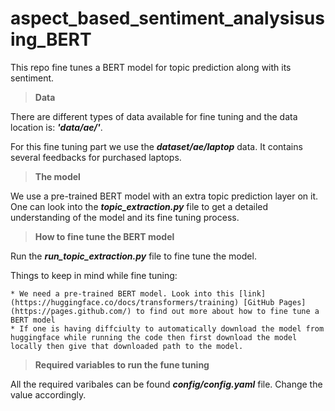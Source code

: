 # aspect_based_sentiment_analysisusing_BERT

This repo fine tunes a BERT model for topic prediction along with its sentiment.

> **Data**

There are different types of data available for fine tuning and the data location is: **_'data/ae/'_**.

For this fine tuning part we use the **_dataset/ae/laptop_** data. It contains several feedbacks for purchased laptops.

> **The model**

We use a pre-trained BERT model with an extra topic prediction layer on it. One can look into the **_topic_extraction.py_** file to get a detailed understanding of the model and its fine tuning process. 

> **How to fine tune the BERT model**

Run the **_run_topic_extraction.py_** file to fine tune the model.

Things to keep in mind while fine tuning:
```
* We need a pre-trained BERT model. Look into this [link](https://huggingface.co/docs/transformers/training) [GitHub Pages](https://pages.github.com/) to find out more about how to fine tune a BERT model
* If one is having diffciulty to automatically download the model from huggingface while running the code then first download the model locally then give that downloaded path to the model.
```

> **Required variables to run the fune tuning**

All the required varibales can be found **_config/config.yaml_** file. Change the value accordingly.
